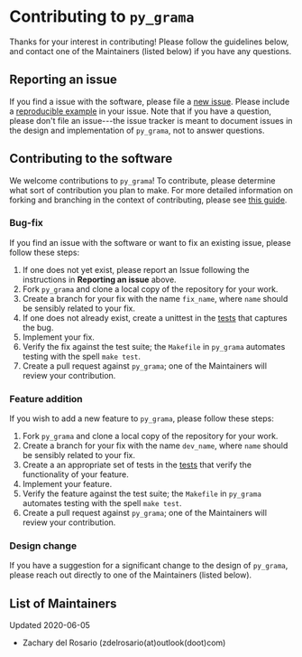 # Contributing to `py_grama`

Thanks for your interest in contributing! Please follow the guidelines below, and contact one of the Maintainers (listed below) if you have any questions.

## Reporting an issue

If you find a issue with the software, please file a [new issue](https://github.com/zdelrosario/py_grama/issues). Please include a [reproducible example](https://stackoverflow.com/help/minimal-reproducible-example) in your issue. Note that if you have a question, please don't file an issue---the issue tracker is meant to document issues in the design and implementation of `py_grama`, not to answer questions.

## Contributing to the software

We welcome contributions to `py_grama`! To contribute, please determine what sort of contribution you plan to make. For more detailed information on forking and branching in the context of contributing, please see [this guide](https://opensource.com/article/19/7/create-pull-request-github).

### Bug-fix

If you find an issue with the software or want to fix an existing issue, please follow these steps:

1. If one does not yet exist, please report an Issue following the instructions in **Reporting an issue** above.
2. Fork `py_grama` and clone a local copy of the repository for your work.
3. Create a branch for your fix with the name `fix_name`, where `name` should be sensibly related to your fix.
4. If one does not already exist, create a unittest in the [tests](https://github.com/zdelrosario/py_grama/tree/master/tests) that captures the bug.
5. Implement your fix.
6. Verify the fix against the test suite; the `Makefile` in `py_grama` automates testing with the spell `make test`.
7. Create a pull request against `py_grama`; one of the Maintainers will review your contribution.

### Feature addition

If you wish to add a new feature to `py_grama`, please follow these steps:

1. Fork `py_grama` and clone a local copy of the repository for your work.
2. Create a branch for your fix with the name `dev_name`, where `name` should be sensibly related to your fix.
3. Create a an appropriate set of tests in the [tests](https://github.com/zdelrosario/py_grama/tree/master/tests) that verify the functionality of your feature.
4. Implement your feature.
5. Verify the feature against the test suite; the `Makefile` in `py_grama` automates testing with the spell `make test`.
6. Create a pull request against `py_grama`; one of the Maintainers will review your contribution.

### Design change

If you have a suggestion for a significant change to the design of `py_grama`, please reach out directly to one of the Maintainers (listed below).

## List of Maintainers

Updated 2020-06-05

- Zachary del Rosario (zdelrosario(at)outlook(doot)com)
